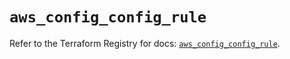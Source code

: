 # `aws_config_config_rule`

Refer to the Terraform Registry for docs: [`aws_config_config_rule`](https://registry.terraform.io/providers/hashicorp/aws/5.72.0/docs/resources/config_config_rule).
